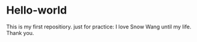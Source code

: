 # Hello-world
This is my first repositiory.
just for practice:
  I love Snow Wang until my life.
  Thank you.
